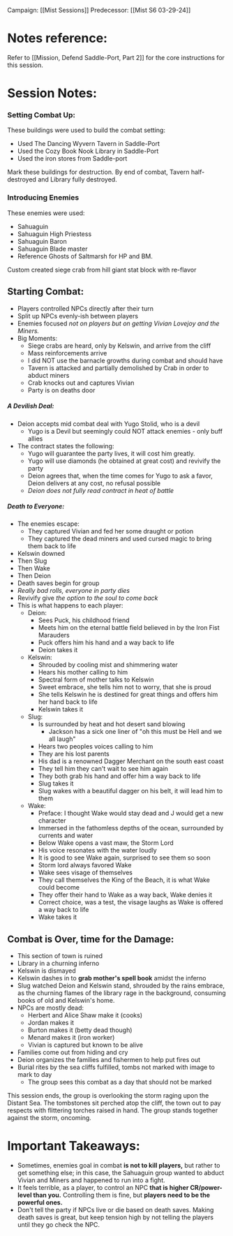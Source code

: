 Campaign: [[Mist Sessions]]
Predecessor: [[Mist S6 03-29-24]]
# Notes reference:
Refer to [[Mission, Defend Saddle-Port, Part 2]] for the core instructions for this session.
# Session Notes:
### Setting Combat Up:
These buildings were used to build the combat setting:
- Used The Dancing Wyvern Tavern in Saddle-Port
- Used the Cozy Book Nook Library in Saddle-Port
- Used the iron stores from Saddle-port

Mark these buildings for destruction. 
By end of combat, Tavern half-destroyed and Library fully destroyed. 
### Introducing Enemies
These enemies were used:
- Sahuaguin
- Sahuaguin High Priestess
- Sahuaguin Baron
- Sahuaguin Blade master
- Reference Ghosts of Saltmarsh for HP and BM. 

Custom created siege crab from hill giant stat block with re-flavor 
## Starting Combat:
- Players controlled NPCs directly after their turn
- Split up NPCs evenly-ish between players
- Enemies focused *not on players but on getting Vivian Lovejoy and the Miners.*
- Big Moments:
	- Siege crabs are heard, only by Kelswin, and arrive from the cliff
	- Mass reinforcements arrive 
	- I did NOT use the barnacle growths during combat and should have
	- Tavern is attacked and partially demolished by Crab in order to abduct miners
	- Crab knocks out and captures Vivian
	- Party is on deaths door

##### A Devilish Deal:
- Deion accepts mid combat deal with Yugo Stolid, who is a devil
	- Yugo is a Devil but seemingly could NOT attack enemies - only buff allies
- The contract states the following:
	- Yugo will guarantee the party lives, it will cost him greatly. 
	- Yugo will use diamonds (he obtained at great cost) and revivify the party
	- Deion agrees that, when the time comes for Yugo to ask a favor, Deion delivers at any cost, no refusal possible
	- *Deion does not fully read contract in heat of battle*
##### Death to Everyone:
- The enemies escape:
	- They captured Vivian and fed her some draught or potion
	- They captured the dead miners and used cursed magic to bring them back to life
- Kelswin downed
- Then Slug
- Then Wake
- Then Deion
- Death saves begin for group
- *Really bad rolls, everyone in party dies*
- Revivify give *the option to the soul to come back*
- This is what happens to each player:
	- Deion:
		- Sees Puck, his childhood friend
		- Meets him on the eternal battle field believed in by the Iron Fist Marauders
		- Puck offers him his hand and a way back to life
		- Deion takes it
	- Kelswin:
		- Shrouded by cooling mist and shimmering water
		- Hears his mother calling to him
		- Spectral form of mother talks to Kelswin
		- Sweet embrace, she tells him not to worry, that she is proud
		- She tells Kelswin he is destined for great things and offers him her hand back to life
		- Kelswin takes it
	- Slug:
		- Is surrounded by heat and hot desert sand blowing
			- Jackson has a sick one liner of "oh this must be Hell and we all laugh"
		- Hears two peoples voices calling to him
		- They are his lost parents
		- His dad is a renowned Dagger Merchant on the south east coast
		- They tell him they can't wait to see him again
		- They both grab his hand and offer him a way back to life
		- Slug takes it
		- Slug wakes with a beautiful dagger on his belt, it will lead him to them
	- Wake:
		- Preface: I thought Wake would stay dead and J would get a new character
		- Immersed in the fathomless depths of the ocean, surrounded by currents and water
		- Below Wake opens a vast maw, the Storm Lord
		- His voice resonates with the water loudly
		- It is good to see Wake again, surprised to see them so soon 
		- Storm lord always favored Wake
		- Wake sees visage of themselves
		- They call themselves the King of the Beach, it is what Wake could become
		- They offer their hand to Wake as a way back, Wake denies it
		- Correct choice, was a test, the visage laughs as Wake is offered a way back to life
		- Wake takes it

## Combat is Over, time for the Damage:
- This section of town is ruined
- Library in a churning inferno
- Kelswin is dismayed
- Kelswin dashes in to **grab mother's spell book** amidst the inferno
- Slug watched Deion and Kelswin stand, shrouded by the rains embrace, as the churning flames of the library rage in the background, consuming books of old and Kelswin's home. 
- NPCs are mostly dead:
	- Herbert and Alice Shaw make it (cooks)
	- Jordan makes it 
	- Burton makes it (betty dead though)
	- Menard makes it (iron worker)
	- Vivian is captured but known to be alive
- Families come out from hiding and cry
- Deion organizes the families and fishermen to help put fires out
- Burial rites by the sea cliffs fulfilled, tombs not marked with image to mark to day
	- The group sees this combat as a day that should not be marked 

This session ends, the group is overlooking the storm raging upon the Distant Sea. The tombstones sit perched atop the cliff, the town out to pay respects with flittering torches raised in hand. The group stands together against the storm, oncoming. 
# Important Takeaways:
- Sometimes, enemies goal in combat **is not to kill players,** but rather to get something else; in this case, the Sahuaguin group wanted to abduct Vivian and Miners and happened to run into a fight. 
- It feels terrible, as a player, to control an NPC **that is higher CR/power-level than you.** Controlling them is fine, but **players need to be the powerful ones.**
- Don't tell the party if NPCs live or die based on death saves. Making death saves is great, but keep tension high by not telling the players until they go check the NPC. 
